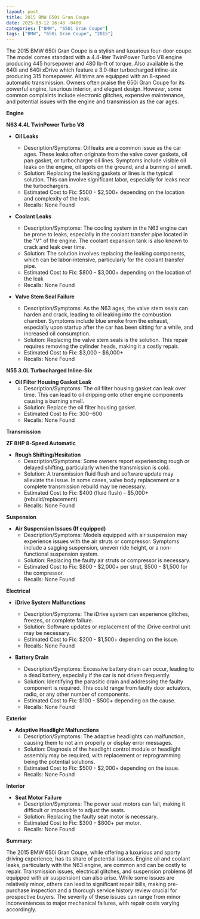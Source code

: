 ```yaml
---
layout: post
title: 2015 BMW 650i Gran Coupe
date: 2025-03-12 16:48 -0400
categories: ["BMW", "650i Gran Coupe"]
tags: ["BMW", "650i Gran Coupe", "2015"]
---
```

The 2015 BMW 650i Gran Coupe is a stylish and luxurious four-door coupe. The model comes standard with a 4.4-liter TwinPower Turbo V8 engine producing 445 horsepower and 480 lb-ft of torque. Also available is the 640i and 640i xDrive which feature a 3.0-liter turbocharged inline-six producing 315 horsepower. All trims are equipped with an 8-speed automatic transmission. Owners often praise the 650i Gran Coupe for its powerful engine, luxurious interior, and elegant design. However, some common complaints include electronic glitches, expensive maintenance, and potential issues with the engine and transmission as the car ages.

**Engine**

**N63 4.4L TwinPower Turbo V8**

*   **Oil Leaks**
    *   Description/Symptoms: Oil leaks are a common issue as the car ages. These leaks often originate from the valve cover gaskets, oil pan gasket, or turbocharger oil lines. Symptoms include visible oil leaks on the engine, oil spots on the ground, and a burning oil smell.
    *   Solution: Replacing the leaking gaskets or lines is the typical solution. This can involve significant labor, especially for leaks near the turbochargers.
    *   Estimated Cost to Fix: $500 - $2,500+ depending on the location and complexity of the leak.
    *   Recalls: None Found

*   **Coolant Leaks**
    *   Description/Symptoms: The cooling system in the N63 engine can be prone to leaks, especially in the coolant transfer pipe located in the "V" of the engine. The coolant expansion tank is also known to crack and leak over time.
    *   Solution: The solution involves replacing the leaking components, which can be labor-intensive, particularly for the coolant transfer pipe.
    *   Estimated Cost to Fix: $800 - $3,000+ depending on the location of the leak
    *   Recalls: None Found

*   **Valve Stem Seal Failure**
    *   Description/Symptoms: As the N63 ages, the valve stem seals can harden and crack, leading to oil leaking into the combustion chamber. Symptoms include blue smoke from the exhaust, especially upon startup after the car has been sitting for a while, and increased oil consumption.
    *   Solution: Replacing the valve stem seals is the solution. This repair requires removing the cylinder heads, making it a costly repair.
    *   Estimated Cost to Fix: $3,000 - $6,000+
    *   Recalls: None Found

**N55 3.0L Turbocharged Inline-Six**
* **Oil Filter Housing Gasket Leak**
  * Description/Symptoms: The oil filter housing gasket can leak over time. This can lead to oil dripping onto other engine components causing a burning smell.
  * Solution: Replace the oil filter housing gasket.
  * Estimated Cost to Fix: $300-$600
  * Recalls: None Found

**Transmission**

**ZF 8HP 8-Speed Automatic**

*   **Rough Shifting/Hesitation**
    *   Description/Symptoms: Some owners report experiencing rough or delayed shifting, particularly when the transmission is cold.
    *   Solution: A transmission fluid flush and software update may alleviate the issue. In some cases, valve body replacement or a complete transmission rebuild may be necessary.
    *   Estimated Cost to Fix: $400 (fluid flush) - $5,000+ (rebuild/replacement)
    *   Recalls: None Found

**Suspension**

*   **Air Suspension Issues (If equipped)**
    *   Description/Symptoms: Models equipped with air suspension may experience issues with the air struts or compressor. Symptoms include a sagging suspension, uneven ride height, or a non-functional suspension system.
    *   Solution: Replacing the faulty air struts or compressor is necessary.
    *   Estimated Cost to Fix: $800 - $2,000+ per strut, $500 - $1,500 for the compressor.
    *   Recalls: None Found

**Electrical**

*   **iDrive System Malfunctions**
    *   Description/Symptoms: The iDrive system can experience glitches, freezes, or complete failure.
    *   Solution: Software updates or replacement of the iDrive control unit may be necessary.
    *   Estimated Cost to Fix: $200 - $1,500+ depending on the issue.
    *   Recalls: None Found

*   **Battery Drain**
    *   Description/Symptoms: Excessive battery drain can occur, leading to a dead battery, especially if the car is not driven frequently.
    *   Solution: Identifying the parasitic drain and addressing the faulty component is required. This could range from faulty door actuators, radio, or any other number of components.
    *   Estimated Cost to Fix: $100 - $500+ depending on the cause.
    *   Recalls: None Found

**Exterior**

*   **Adaptive Headlight Malfunctions**
    *   Description/Symptoms: The adaptive headlights can malfunction, causing them to not aim properly or display error messages.
    *   Solution: Diagnosis of the headlight control module or headlight assembly may be required, with replacement or reprogramming being the potential solutions.
    *   Estimated Cost to Fix: $500 - $2,000+ depending on the issue.
    *   Recalls: None Found

**Interior**

*   **Seat Motor Failure**
    *   Description/Symptoms: The power seat motors can fail, making it difficult or impossible to adjust the seats.
    *   Solution: Replacing the faulty seat motor is necessary.
    *   Estimated Cost to Fix: $300 - $800+ per motor.
    *   Recalls: None Found

**Summary:**

The 2015 BMW 650i Gran Coupe, while offering a luxurious and sporty driving experience, has its share of potential issues. Engine oil and coolant leaks, particularly with the N63 engine, are common and can be costly to repair. Transmission issues, electrical glitches, and suspension problems (if equipped with air suspension) can also arise. While some issues are relatively minor, others can lead to significant repair bills, making pre-purchase inspection and a thorough service history review crucial for prospective buyers. The severity of these issues can range from minor inconveniences to major mechanical failures, with repair costs varying accordingly.

